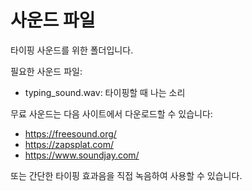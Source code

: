 # 사운드 파일

타이핑 사운드를 위한 폴더입니다.

필요한 사운드 파일:
- typing_sound.wav: 타이핑할 때 나는 소리

무료 사운드는 다음 사이트에서 다운로드할 수 있습니다:
- https://freesound.org/
- https://zapsplat.com/
- https://www.soundjay.com/

또는 간단한 타이핑 효과음을 직접 녹음하여 사용할 수 있습니다.
